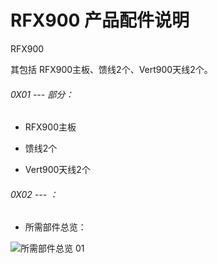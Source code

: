 # RFX900 产品配件说明

RFX900

其包括 RFX900主板、馈线2个、Vert900天线2个。

###### 0X01 --- 部分：

* RFX900主板

* 馈线2个

* Vert900天线2个

###### 0X02 --- ：

* 所需部件总览：

![所需部件总览 01](https://s3.amazonaws.com/rfagora/image/img/RFX/RFX900_00001.JPG)
